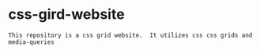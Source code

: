 # css-gird-website

`This repository is a css grid website.  It utilizes css css grids
and media-queries`
